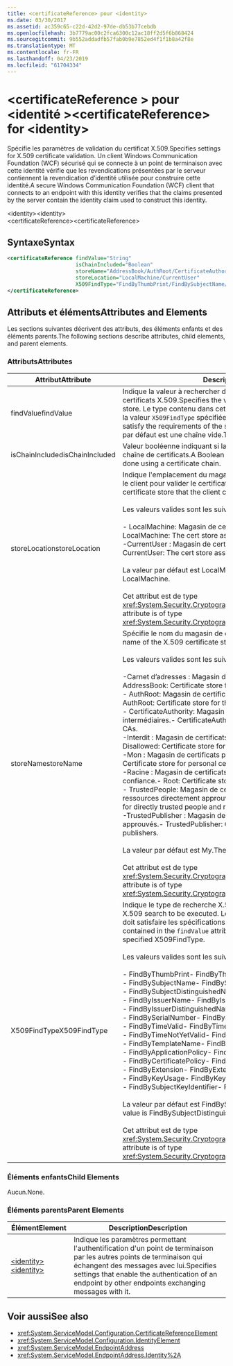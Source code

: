 ```yaml
---
title: <certificateReference> pour <identity>
ms.date: 03/30/2017
ms.assetid: ac359c65-c22d-42d2-97de-db53b77cebdb
ms.openlocfilehash: 3b7779ac00c2fca6300c12ac18ff2d5f6b868424
ms.sourcegitcommit: 9b552addadfb57fab0b9e7852ed4f1f1b8a42f8e
ms.translationtype: MT
ms.contentlocale: fr-FR
ms.lasthandoff: 04/23/2019
ms.locfileid: "61704334"
---
```

# <a name="certificatereference-for-identity"></a><span data-ttu-id="7860f-102">\<certificateReference > pour \<identité ></span><span class="sxs-lookup"><span data-stu-id="7860f-102">\<certificateReference> for \<identity></span></span>
<span data-ttu-id="7860f-103">Spécifie les paramètres de validation du certificat X.509.</span><span class="sxs-lookup"><span data-stu-id="7860f-103">Specifies settings for X.509 certificate validation.</span></span> <span data-ttu-id="7860f-104">Un client Windows Communication Foundation (WCF) sécurisé qui se connecte à un point de terminaison avec cette identité vérifie que les revendications présentées par le serveur contiennent la revendication d’identité utilisée pour construire cette identité.</span><span class="sxs-lookup"><span data-stu-id="7860f-104">A secure Windows Communication Foundation (WCF) client that connects to an endpoint with this identity verifies that the claims presented by the server contain the identity claim used to construct this identity.</span></span>  
  
 <span data-ttu-id="7860f-105">\<identity></span><span class="sxs-lookup"><span data-stu-id="7860f-105">\<identity></span></span>  
<span data-ttu-id="7860f-106">\<certificateReference></span><span class="sxs-lookup"><span data-stu-id="7860f-106">\<certificateReference></span></span>  
  
## <a name="syntax"></a><span data-ttu-id="7860f-107">Syntaxe</span><span class="sxs-lookup"><span data-stu-id="7860f-107">Syntax</span></span>  
  
```xml  
<certificateReference findValue="String"
                      isChainIncluded="Boolean"
                      storeName="AddressBook/AuthRoot/CertificateAuthority/Disallowed/My/Root/TrustedPeople/TrustedPublisher"
                      storeLocation="LocalMachine/CurrentUser"
                      X509FindType="FindByThumbPrint/FindBySubjectName/FindBySubjectDistinguishedName/FindByIssuerName/FindByIssuerDistinguishedName/FindBySerialNumber/FindByTimeValid/FindByTimeNotYetValid/FindByTemplateName/FindByApplicationPolicy/FindByCertificatePolicy/FindByExtension/FindByKeyUsage/FindBySubjectKeyIdentifier">
</certificateReference>
```  
  
## <a name="attributes-and-elements"></a><span data-ttu-id="7860f-108">Attributs et éléments</span><span class="sxs-lookup"><span data-stu-id="7860f-108">Attributes and Elements</span></span>  
 <span data-ttu-id="7860f-109">Les sections suivantes décrivent des attributs, des éléments enfants et des éléments parents.</span><span class="sxs-lookup"><span data-stu-id="7860f-109">The following sections describe attributes, child elements, and parent elements.</span></span>  
  
### <a name="attributes"></a><span data-ttu-id="7860f-110">Attributs</span><span class="sxs-lookup"><span data-stu-id="7860f-110">Attributes</span></span>  
  
|<span data-ttu-id="7860f-111">Attribut</span><span class="sxs-lookup"><span data-stu-id="7860f-111">Attribute</span></span>|<span data-ttu-id="7860f-112">Description</span><span class="sxs-lookup"><span data-stu-id="7860f-112">Description</span></span>|  
|---------------|-----------------|  
|<span data-ttu-id="7860f-113">findValue</span><span class="sxs-lookup"><span data-stu-id="7860f-113">findValue</span></span>|<span data-ttu-id="7860f-114">Indique la valeur à rechercher dans le magasin de certificats X.509.</span><span class="sxs-lookup"><span data-stu-id="7860f-114">Specifies the value to search for in the X.509 certificate store.</span></span> <span data-ttu-id="7860f-115">Le type contenu dans cet attribut doit répondre aux exigences de la valeur `X509FindType` spécifiée.</span><span class="sxs-lookup"><span data-stu-id="7860f-115">The type contained in this attribute must satisfy the requirements of the specified `X509FindType` value.</span></span> <span data-ttu-id="7860f-116">La valeur par défaut est une chaîne vide.</span><span class="sxs-lookup"><span data-stu-id="7860f-116">The default is an empty string.</span></span>|  
|<span data-ttu-id="7860f-117">isChainIncluded</span><span class="sxs-lookup"><span data-stu-id="7860f-117">isChainIncluded</span></span>|<span data-ttu-id="7860f-118">Valeur booléenne indiquant si la validation est effectuée à l’aide d’une chaîne de certificats.</span><span class="sxs-lookup"><span data-stu-id="7860f-118">A Boolean value that specifies if the validation is done using a certificate chain.</span></span>|  
|<span data-ttu-id="7860f-119">storeLocation</span><span class="sxs-lookup"><span data-stu-id="7860f-119">storeLocation</span></span>|<span data-ttu-id="7860f-120">Indique l'emplacement du magasin de certificats pouvant être utilisé par le client pour valider le certificat du serveur.</span><span class="sxs-lookup"><span data-stu-id="7860f-120">Specifies the location of the certificate store that the client can use to validate the server’s certificate.</span></span><br /><br /> <span data-ttu-id="7860f-121">Les valeurs valides sont les suivantes :</span><span class="sxs-lookup"><span data-stu-id="7860f-121">Valid values include the following:</span></span><br /><br /> <span data-ttu-id="7860f-122">-   LocalMachine: Magasin de certificats assigné à l’ordinateur local.</span><span class="sxs-lookup"><span data-stu-id="7860f-122">-   LocalMachine: The cert store assigned to the local machine.</span></span><br /><span data-ttu-id="7860f-123">-CurrentUser : Magasin de certificats assigné à l’utilisateur actuel.</span><span class="sxs-lookup"><span data-stu-id="7860f-123">-   CurrentUser: The cert store assigned to the current user.</span></span><br /><br /> <span data-ttu-id="7860f-124">La valeur par défaut est LocalMachine.</span><span class="sxs-lookup"><span data-stu-id="7860f-124">The default value is LocalMachine.</span></span><br /><br /> <span data-ttu-id="7860f-125">Cet attribut est de type <xref:System.Security.Cryptography.X509Certificates.StoreLocation>.</span><span class="sxs-lookup"><span data-stu-id="7860f-125">This attribute is of type <xref:System.Security.Cryptography.X509Certificates.StoreLocation>.</span></span>|  
|<span data-ttu-id="7860f-126">storeName</span><span class="sxs-lookup"><span data-stu-id="7860f-126">storeName</span></span>|<span data-ttu-id="7860f-127">Spécifie le nom du magasin de certificats X.509 à ouvrir.</span><span class="sxs-lookup"><span data-stu-id="7860f-127">Specifies the name of the X.509 certificate store to open.</span></span><br /><br /> <span data-ttu-id="7860f-128">Les valeurs valides sont les suivantes :</span><span class="sxs-lookup"><span data-stu-id="7860f-128">Valid values include the following:</span></span><br /><br /> <span data-ttu-id="7860f-129">-Carnet d’adresses : Magasin de certificats pour d’autres utilisateurs.</span><span class="sxs-lookup"><span data-stu-id="7860f-129">-   AddressBook: Certificate store for other users.</span></span><br /><span data-ttu-id="7860f-130">-   AuthRoot: Magasin de certificats Autorités de certification tierce (CA).</span><span class="sxs-lookup"><span data-stu-id="7860f-130">-   AuthRoot: Certificate store for third-party certification authorities (CAs).</span></span><br /><span data-ttu-id="7860f-131">-   CertificateAuthority: Magasin de certificats Autorités de certification intermédiaires.</span><span class="sxs-lookup"><span data-stu-id="7860f-131">-   CertificateAuthority: Certificate store for intermediate CAs.</span></span><br /><span data-ttu-id="7860f-132">-Interdit : Magasin de certificats pour les certificats révoqués.</span><span class="sxs-lookup"><span data-stu-id="7860f-132">-   Disallowed: Certificate store for revoked certificates.</span></span><br /><span data-ttu-id="7860f-133">-Mon : Magasin de certificats pour les certificats personnels.</span><span class="sxs-lookup"><span data-stu-id="7860f-133">-   My: Certificate store for personal certificates.</span></span><br /><span data-ttu-id="7860f-134">-Racine : Magasin de certificats Autorités de certification racines de confiance.</span><span class="sxs-lookup"><span data-stu-id="7860f-134">-   Root: Certificate store for trusted root CAs.</span></span><br /><span data-ttu-id="7860f-135">-   TrustedPeople: Magasin de certificats pour les personnes et ressources directement approuvées.</span><span class="sxs-lookup"><span data-stu-id="7860f-135">-   TrustedPeople: Certificate store for directly trusted people and resources.</span></span><br /><span data-ttu-id="7860f-136">-TrustedPublisher : Magasin de certificats pour les éditeurs directement approuvés.</span><span class="sxs-lookup"><span data-stu-id="7860f-136">-   TrustedPublisher: Certificate store for directly trusted publishers.</span></span><br /><br /> <span data-ttu-id="7860f-137">La valeur par défaut est My.</span><span class="sxs-lookup"><span data-stu-id="7860f-137">The default value is My.</span></span><br /><br /> <span data-ttu-id="7860f-138">Cet attribut est de type <xref:System.Security.Cryptography.X509Certificates.StoreName>.</span><span class="sxs-lookup"><span data-stu-id="7860f-138">This attribute is of type <xref:System.Security.Cryptography.X509Certificates.StoreName>.</span></span>|  
|<span data-ttu-id="7860f-139">X509FindType</span><span class="sxs-lookup"><span data-stu-id="7860f-139">X509FindType</span></span>|<span data-ttu-id="7860f-140">Indique le type de recherche X.509 à exécuter.</span><span class="sxs-lookup"><span data-stu-id="7860f-140">Specifies the type of X.509 search to be executed.</span></span> <span data-ttu-id="7860f-141">Le type contenu dans l'attribut `findValue` doit satisfaire les spécifications du X509FindType spécifié.</span><span class="sxs-lookup"><span data-stu-id="7860f-141">The type contained in the `findValue` attribute must satisfy the requirements of the specified X509FindType.</span></span><br /><br /> <span data-ttu-id="7860f-142">Les valeurs valides sont les suivantes :</span><span class="sxs-lookup"><span data-stu-id="7860f-142">Valid values include the following:</span></span><br /><br /> <span data-ttu-id="7860f-143">-   FindByThumbPrint</span><span class="sxs-lookup"><span data-stu-id="7860f-143">-   FindByThumbPrint</span></span><br /><span data-ttu-id="7860f-144">-   FindBySubjectName</span><span class="sxs-lookup"><span data-stu-id="7860f-144">-   FindBySubjectName</span></span><br /><span data-ttu-id="7860f-145">-   FindBySubjectDistinguishedName</span><span class="sxs-lookup"><span data-stu-id="7860f-145">-   FindBySubjectDistinguishedName</span></span><br /><span data-ttu-id="7860f-146">-   FindByIssuerName</span><span class="sxs-lookup"><span data-stu-id="7860f-146">-   FindByIssuerName</span></span><br /><span data-ttu-id="7860f-147">-   FindByIssuerDistinguishedName</span><span class="sxs-lookup"><span data-stu-id="7860f-147">-   FindByIssuerDistinguishedName</span></span><br /><span data-ttu-id="7860f-148">-   FindBySerialNumber</span><span class="sxs-lookup"><span data-stu-id="7860f-148">-   FindBySerialNumber</span></span><br /><span data-ttu-id="7860f-149">-   FindByTimeValid</span><span class="sxs-lookup"><span data-stu-id="7860f-149">-   FindByTimeValid</span></span><br /><span data-ttu-id="7860f-150">-   FindByTimeNotYetValid</span><span class="sxs-lookup"><span data-stu-id="7860f-150">-   FindByTimeNotYetValid</span></span><br /><span data-ttu-id="7860f-151">-   FindByTemplateName</span><span class="sxs-lookup"><span data-stu-id="7860f-151">-   FindByTemplateName</span></span><br /><span data-ttu-id="7860f-152">-   FindByApplicationPolicy</span><span class="sxs-lookup"><span data-stu-id="7860f-152">-   FindByApplicationPolicy</span></span><br /><span data-ttu-id="7860f-153">-   FindByCertificatePolicy</span><span class="sxs-lookup"><span data-stu-id="7860f-153">-   FindByCertificatePolicy</span></span><br /><span data-ttu-id="7860f-154">-   FindByExtension</span><span class="sxs-lookup"><span data-stu-id="7860f-154">-   FindByExtension</span></span><br /><span data-ttu-id="7860f-155">-   FindByKeyUsage</span><span class="sxs-lookup"><span data-stu-id="7860f-155">-   FindByKeyUsage</span></span><br /><span data-ttu-id="7860f-156">-   FindBySubjectKeyIdentifier</span><span class="sxs-lookup"><span data-stu-id="7860f-156">-   FindBySubjectKeyIdentifier</span></span><br /><br /> <span data-ttu-id="7860f-157">La valeur par défaut est FindBySubjectDistinguishedName.</span><span class="sxs-lookup"><span data-stu-id="7860f-157">The default value is FindBySubjectDistinguishedName.</span></span><br /><br /> <span data-ttu-id="7860f-158">Cet attribut est de type <xref:System.Security.Cryptography.X509Certificates.X509FindType>.</span><span class="sxs-lookup"><span data-stu-id="7860f-158">This attribute is of type <xref:System.Security.Cryptography.X509Certificates.X509FindType>.</span></span>|  
  
### <a name="child-elements"></a><span data-ttu-id="7860f-159">Éléments enfants</span><span class="sxs-lookup"><span data-stu-id="7860f-159">Child Elements</span></span>  
 <span data-ttu-id="7860f-160">Aucun.</span><span class="sxs-lookup"><span data-stu-id="7860f-160">None.</span></span>  
  
### <a name="parent-elements"></a><span data-ttu-id="7860f-161">Éléments parents</span><span class="sxs-lookup"><span data-stu-id="7860f-161">Parent Elements</span></span>  
  
|<span data-ttu-id="7860f-162">Élément</span><span class="sxs-lookup"><span data-stu-id="7860f-162">Element</span></span>|<span data-ttu-id="7860f-163">Description</span><span class="sxs-lookup"><span data-stu-id="7860f-163">Description</span></span>|  
|-------------|-----------------|  
|[<span data-ttu-id="7860f-164">\<identity></span><span class="sxs-lookup"><span data-stu-id="7860f-164">\<identity></span></span>](../../../../../docs/framework/configure-apps/file-schema/wcf/identity.md)|<span data-ttu-id="7860f-165">Indique les paramètres permettant l'authentification d'un point de terminaison par les autres points de terminaison qui échangent des messages avec lui.</span><span class="sxs-lookup"><span data-stu-id="7860f-165">Specifies settings that enable the authentication of an endpoint by other endpoints exchanging messages with it.</span></span>|  
  
## <a name="see-also"></a><span data-ttu-id="7860f-166">Voir aussi</span><span class="sxs-lookup"><span data-stu-id="7860f-166">See also</span></span>

- <xref:System.ServiceModel.Configuration.CertificateReferenceElement>
- <xref:System.ServiceModel.Configuration.IdentityElement>
- <xref:System.ServiceModel.EndpointAddress>
- <xref:System.ServiceModel.EndpointAddress.Identity%2A>
